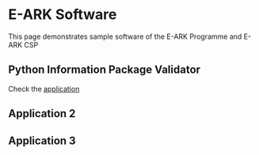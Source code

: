 <base target="_blank">

# E-ARK Software

This page demonstrates sample software of the E-ARK Programme and E-ARK CSP

## Python Information Package Validator

Check the [application](https://github.com/E-ARK-Software/py-e-ark-ip-validator)

## Application 2


## Application 3
